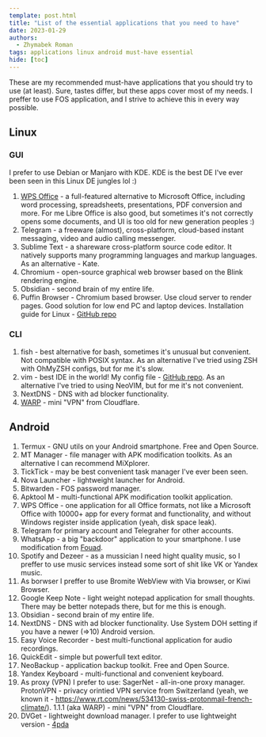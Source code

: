 ```yaml
---
template: post.html
title: "List of the essential applications that you need to have"
date: 2023-01-29
authors:
  - Zhymabek Roman
tags: applications linux android must-have essential
hide: [toc]
---
```


These are my recommended must-have applications that you should try to use (at least). Sure, tastes differ, but these apps cover most of my needs. I preffer to use FOS application, and I strive to achieve this in every way possible.

<!--more-->

## Linux
### GUI
I prefer to use Debian or Manjaro with KDE. KDE is the best DE I've ever been seen in this Linux DE jungles lol :)

1. [WPS Office](https://www.wps.com/office/linux/) - a full-featured alternative to Microsoft Office, including word processing, spreadsheets, presentations, PDF conversion and more. For me Libre Office is also good, but sometimes it's not correctly opens some documents, and UI is too old for new generation peoples :)
2. Telegram - a freeware (almost), cross-platform, cloud-based instant messaging, video and audio calling messenger.
3. Sublime Text - a shareware cross-platform source code editor. It natively supports many programming languages and markup languages. As an alternative - Kate.
4. Chromium - open-source graphical web browser based on the Blink rendering engine.
5. Obsidian - second brain of my entire life.
6. Puffin Browser - Chromium based browser. Use cloud server to render pages. Good solution for low end PC and laptop devices. Installation guide for Linux - [GitHub repo](https://github.com/ZhymabekRoman/Puffin-Browser-on-Linux)

### CLI
1. fish - best alternative for bash, sometimes it's unusual but convenient. Not compatible with POSIX syntax. As an alternative I've tried using ZSH with OhMyZSH configs, but for me it's slow.
2. vim - best IDE in the world! My config file - [GitHub repo](https://github.com/ZhymabekRoman/MyVIM). As an alternative I've tried to using NeoVIM, but for me it's not convenient.
3. NextDNS - DNS with ad blocker functionality.
4. [WARP](https://developers.cloudflare.com/warp-client/) - mini "VPN" from Cloudflare.

## Android
1. Termux - GNU utils on your Android smartphone. Free and Open Source.
2. MT Manager - file manager with APK modification toolkits. As an alternative I can recommend MiXplorer.
3. TickTick - may be best convenient task manager I've ever been seen.
4. Nova Launcher - lightweight launcher for Android.
5. Bitwarden - FOS password manager.
6. Apktool M - multi-functional APK modification toolkit application.
7. WPS Office - one application for all Office formats, not like a Microsoft Office with 10000+ app for every format and functionality, and without Windows register inside application (yeah, disk space leak).
8. Telegram for primary account and Telegraher for other accounts.
9. WhatsApp - a big "backdoor" application to your smartphone. I use modification from [Fouad](http://down.fouadmods.com).
10. Spotify and Dezeer - as a mussician I need hight quality music, so I preffer to use music services instead some sort of shit like VK or Yandex music.
11. As borwser I preffer to use Bromite WebView with Via browser, or Kiwi Browser.
12. Google Keep Note - light weight notepad application for small thoughts. There may be better notepads there, but for me this is enough.
13. Obsidian - second brain of my entire life.
14. NextDNS - DNS with ad blocker functionality. Use System DOH setting if you have a newer (=>10) Android version.
15. Easy Voice Recorder - best multi-functional application for audio recordings.
16. QuickEdit - simple but powerfull text editor.
17. NeoBackup - application backup toolkit. Free and Open Source.
18. Yandex Keyboard - multi-functional and convenient keyboard.
19. As proxy (VPN) I prefer to use:
    SagerNet - all-in-one proxy manager.
    ProtonVPN - privacy orintied VPN service from Switzerland (yeah, we known it - https://www.rt.com/news/534130-swiss-protonmail-french-climate/).
    1.1.1 (aka WARP) - mini "VPN" from Cloudflare.
20. DVGet - lightweight download manager. I prefer to use lightweight version - [4pda](https://4pda.to/forum/index.php?showtopic=280941&view=findpost&p=117089212)
